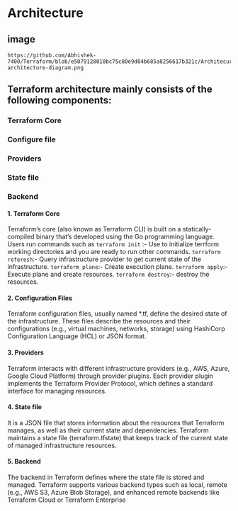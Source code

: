 # Architecture
## image
```
https://github.com/Abhishek-7400/Terraform/blob/e5079128010bc75c80e9d04b685a8256617b321c/Architecure/terraform-architecture-diagram.png
```

## Terraform architecture mainly consists of the following components:
### Terraform Core
### Configure file
### Providers
### State file
### Backend

#### 1. Terraform Core
Terraform’s core (also known as Terraform CLI) is built on a statically-compiled binary that’s developed using the Go programming language.
Users run commands such as
``` terraform init ``` :- Use to initialize terrform working directories and you are ready to run other commands.
``` terraform referesh ```:- Query infrastructure provider to get current state of the infrastructure.
``` terraform plane ```:- Create execution plane.
``` terraform apply ```:- Execute plane and create resources.
``` terraform destroy ```:- destroy the resources.

#### 2. Configuration Files
Terraform configuration files, usually named *.tf, define the desired state of the infrastructure.
These files describe the resources and their configurations (e.g., virtual machines, networks, storage) using HashiCorp Configuration Language (HCL) or JSON format.

#### 3. Providers
Terraform interacts with different infrastructure providers (e.g., AWS, Azure, Google Cloud Platform) through provider plugins.
Each provider plugin implements the Terraform Provider Protocol, which defines a standard interface for managing resources.

#### 4. State file
It is a JSON file that stores information about the resources that Terraform manages, as well as their current state and dependencies.
Terraform maintains a state file (terraform.tfstate) that keeps track of the current state of managed infrastructure resources.
#### 5. Backend
The backend in Terraform defines where the state file is stored and managed.
Terraform supports various backend types such as local, remote (e.g., AWS S3, Azure Blob Storage), and enhanced remote backends like Terraform Cloud or Terraform Enterprise
